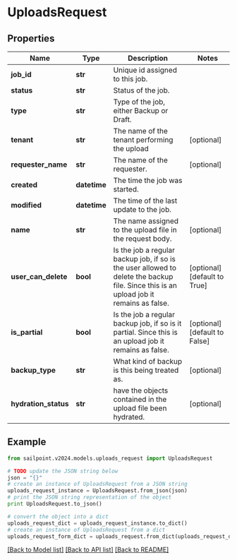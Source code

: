 # UploadsRequest


## Properties

Name | Type | Description | Notes
------------ | ------------- | ------------- | -------------
**job_id** | **str** | Unique id assigned to this job. | 
**status** | **str** | Status of the job. | 
**type** | **str** | Type of the job, either Backup or Draft. | 
**tenant** | **str** | The name of the tenant performing the upload | [optional] 
**requester_name** | **str** | The name of the requester. | [optional] 
**created** | **datetime** | The time the job was started. | 
**modified** | **datetime** | The time of the last update to the job. | 
**name** | **str** | The name assigned to the upload file in the request body. | [optional] 
**user_can_delete** | **bool** | Is the job a regular backup job, if so is the user allowed to delete the backup file. Since this is an upload job it remains as false. | [optional] [default to True]
**is_partial** | **bool** | Is the job a regular backup job, if so is it partial. Since this is an upload job it remains as false. | [optional] [default to False]
**backup_type** | **str** | What kind of backup is this being treated as. | [optional] 
**hydration_status** | **str** | have the objects contained in the upload file been hydrated. | [optional] 

## Example

```python
from sailpoint.v2024.models.uploads_request import UploadsRequest

# TODO update the JSON string below
json = "{}"
# create an instance of UploadsRequest from a JSON string
uploads_request_instance = UploadsRequest.from_json(json)
# print the JSON string representation of the object
print UploadsRequest.to_json()

# convert the object into a dict
uploads_request_dict = uploads_request_instance.to_dict()
# create an instance of UploadsRequest from a dict
uploads_request_form_dict = uploads_request.from_dict(uploads_request_dict)
```
[[Back to Model list]](../README.md#documentation-for-models) [[Back to API list]](../README.md#documentation-for-api-endpoints) [[Back to README]](../README.md)


